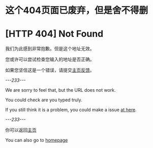 <!-- ---
permalink: /404.html
--- -->
# 这个404页面已废弃，但是舍不得删
# [HTTP 404] Not Found

我们为此感到非常抱歉。但是这个地址无效。

您或许可以尝试检查您输入的地址是否正确。

如果您坚信这是一个错误，请提交[主页反馈](https://github.com/kdXiaoyi/kdxiaoyi.github.io/issues/new)。

_---233---_

We are sorry to feel that, but the URL does not work.

You could check are you typed truly.

If you still think it is a problem, you could make a issue [at here](https://github.com/kdXiaoyi/kdxiaoyi.github.io/issues/new).

_---233---_

你可以返回[主页](http://kdxiaoyi.github.io/)

You can also go to [homepage](http://kdxiaoyi.github.io/)
